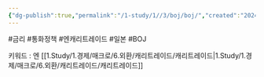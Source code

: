 ```yaml
---
{"dg-publish":true,"permalink":"/1-study/1//3/boj/boj/","created":"2024-11-20T21:02:27.152+09:00","updated":"2025-08-06T13:56:29.052+09:00"}
---
```


#금리 #통화정책 #엔캐리트레이드 #일본 #BOJ

키워드 : 엔 [[1.Study/1.경제/매크로/6.외환/캐리트레이드/캐리트레이드\|1.Study/1.경제/매크로/6.외환/캐리트레이드/캐리트레이드]] 